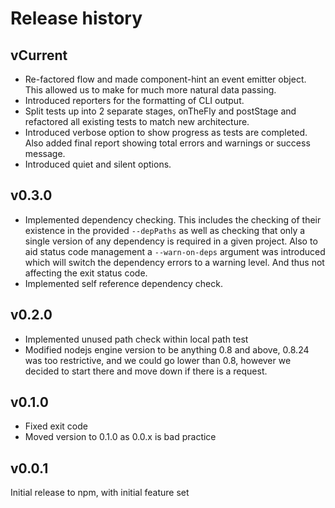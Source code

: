 Release history
===============

vCurrent
--------

* Re-factored flow and made component-hint an event emitter object. This allowed us to make for much
  more natural data passing.
* Introduced reporters for the formatting of CLI output.
* Split tests up into 2 separate stages, onTheFly and postStage and refactored all existing tests to
  match new architecture.
* Introduced verbose option to show progress as tests are completed. Also added final report showing
  total errors and warnings or success message.
* Introduced quiet and silent options.


v0.3.0
------

* Implemented dependency checking. This includes the checking of their existence in the provided
  `--depPaths` as well as checking that only a single version of any dependency is required in a
  given project. Also to aid status code management a `--warn-on-deps` argument was introduced which
  will switch the dependency errors to a warning level. And thus not affecting the exit status code.
* Implemented self reference dependency check.

v0.2.0
------

* Implemented unused path check within local path test
* Modified nodejs engine version to be anything 0.8 and above, 0.8.24 was too restrictive, and we
  could go lower than 0.8, however we decided to start there and move down if there is a request.

v0.1.0
------

* Fixed exit code
* Moved version to 0.1.0 as 0.0.x is bad practice


v0.0.1
------

Initial release to npm, with initial feature set